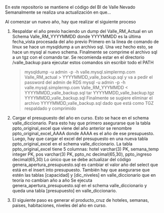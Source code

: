En este repositorio se mantiene el código del BI de Valle Nevado
Semanalmente se realiza una actualización en que...




Al comenzar un nuevo año, hay que realizar el siguiente proceso
1) Respaldar el año previo haciendo un dump del Valle_RM_Actual en un Schema Valle_RM_YYYYMMDD donde YYYYMMDD es la última fecha_vista procesada del año previo
   Primero en la linea de comando de linux se hace un mysqldump a un archivo sql. Una vez hecho esto, se hace un mysql al nuevo schema. Finalmente se comprime el archivo sql a un tgz con el comando tar.
   Se recomienda estar en el directorio /valle_backup para ejecutar estos comandos sin escribir todo el PATH 
   >mysqldump -u admin -p -h valle.mysql.simplermp.com Valle_RM_actual > YYYYMMDD_valle_backup.sql y va a pedir el password del admin de RDS
   >mysql -u admin -p -h valle.mysql.simplermp.com Valle_RM_YYYMMDD < YYYYMMDD_valle_backup.sql
   >tar YYYYMMDD_valle_backup.tgz YYYYMMDD_valle_backup.sql
   Finalmente se sugiere eliminar el archivo YYYYMMDD_valle_backup.sql dado que está como TGZ respaldado y comprimido

2) Cargar el presupuesto del año en curso. Esto se hace en el schema valle_diccionario.
   Para esto hay que primero asegurarse que la tabla ppto_original_excel que viene del año anterior se renombre ppto_original_excel_AAAA donde AAAA es el año de ese presupuesto.
   Luego, hay que cargar el excel del presupuesto en una nueva tabla ppto_original_excel en el schema valle_diccionario.
   La tabla ppto_original_excel tiene 5 columnas: hotel varchar(3) PK, semana_temp integer PK, pos varchar(3) PK, ppto_nc decimal(65,30), ppto_ingreso decimal(65,30) 
   Lo único que se debe actualizar del código genera_apertura_presupuesto.sql es cambiar el valor año del select que está en el insert into presupuesto.
   También hay que asegurarse que estén las tablas [capacidad] y [dic_niveles] en valle_diccionario que en teoría no cambian año a año
   Se ejecuta genera_apertura_presupuesto.sql en el schema valle_diccionario y queda una tabla [presupuesto] en valle_diccionario.

3) El siguiente paso es generar el producto_cruz de hoteles, semanas, paises, habitaciones, niveles del año en curso. 
   
    

   
